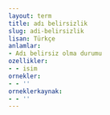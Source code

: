```yaml
---
layout: term
title: adı belirsizlik
slug: adi-belirsizlik
lisan: Türkçe
anlamlar:
- Adı belirsiz olma durumu
ozellikler:
- - isim
ornekler:
- - ''
orneklerkaynak:
- - ''
---
```

